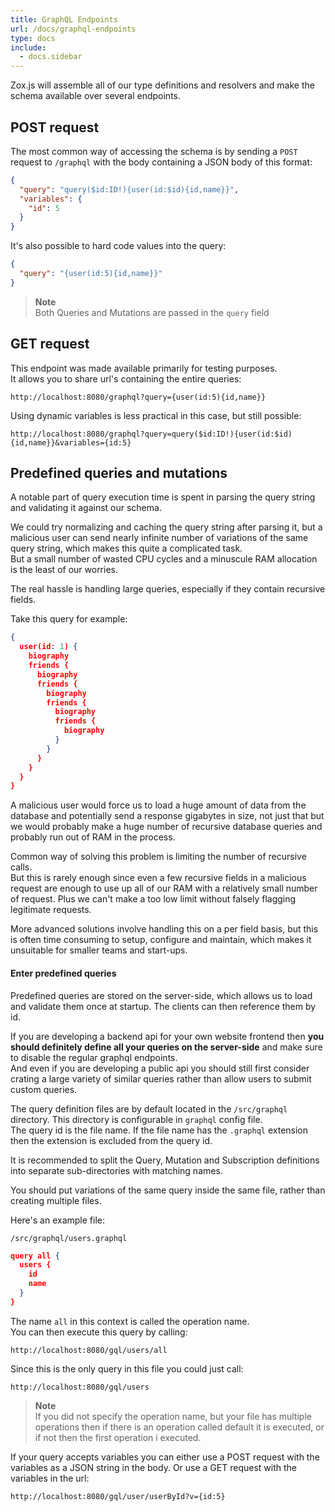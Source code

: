 ```yaml
---
title: GraphQL Endpoints
url: /docs/graphql-endpoints
type: docs
include:
  - docs.sidebar
---
```


Zox.js will assemble all of our type definitions and resolvers
and make the schema available over several endpoints.

## POST request

The most common way of accessing the schema
is by sending a `POST` request to `/graphql`
with the body containing a JSON body of this format:

```json
{
  "query": "query($id:ID!){user(id:$id){id,name}}",
  "variables": {
    "id": 5
  }
}
```

It's also possible to hard code values into the query:

```json
{
  "query": "{user(id:5){id,name}}"
}
```

> **Note**  
Both Queries and Mutations are passed in the `query` field

## GET request

This endpoint was made available primarily for testing purposes.  
It allows you to share url's containing the entire queries:

```http
http://localhost:8080/graphql?query={user(id:5){id,name}}
```

Using dynamic variables is less practical in this case, but still possible:

```http
http://localhost:8080/graphql?query=query($id:ID!){user(id:$id){id,name}}&variables={id:5}
```

## Predefined queries and mutations

A notable part of query execution time is spent in
parsing the query string and validating it against our schema.

We could try normalizing and caching the query string after parsing it,
but a malicious user can send nearly infinite number of
variations of the same query string,
which makes this quite a complicated task.  
But a small number of wasted CPU cycles and a minuscule RAM allocation
is the least of our worries.

The real hassle is handling large queries, especially if they contain recursive fields.

Take this query for example:

```json
{
  user(id: 1) {
    biography
    friends {
      biography
      friends {
        biography
        friends {
          biography
          friends {
            biography
          }
        }
      }
    }
  }
}
```

A malicious user would force us to load a huge amount of data from the database
and potentially send a response gigabytes in size,
not just that but we would probably make a huge number of
recursive database queries and probably run out of RAM in the process.

Common way of solving this problem is limiting the number of recursive calls.  
But this is rarely enough since even a few recursive fields
in a malicious request are enough to use up all of our RAM
with a relatively small number of request.
Plus we can't make a too low limit without falsely flagging legitimate requests.

More advanced solutions involve handling this on a per field basis,
but this is often time consuming to setup, configure and maintain,
which makes it unsuitable for smaller teams and start-ups.

#### Enter predefined queries

Predefined queries are stored on the server-side,
which allows us to load and validate them once at startup.
The clients can then reference them by id.

If you are developing a backend api for your own website frontend
then **you should definitely define all your queries on the server-side**
and make sure to disable the regular graphql endpoints.  
And even if you are developing a public api
you should still first consider crating a large variety of similar queries
rather than allow users to submit custom queries.

The query definition files are by default located in the `/src/graphql` directory.
This directory is configurable in `graphql` config file.  
The query id is the file name.
If the file name has the `.graphql` extension
then the extension is excluded from the query id.

It is recommended to split the Query, Mutation and Subscription definitions
into separate sub-directories with matching names.

You should put variations of the same query inside the same file,
rather than creating multiple files.

Here's an example file:

`/src/graphql/users.graphql`

```json
query all {
  users {
    id
    name
  }
}
```

The name `all` in this context is called the operation name.  
You can then execute this query by calling:

```http
http://localhost:8080/gql/users/all
```

Since this is the only query in this file you could just call:

```http
http://localhost:8080/gql/users
```

> **Note**  
If you did not specify the operation name, but your file has multiple operations
then if there is an operation called default it is executed,
or if not then the first operation i executed.

If your query accepts variables you can either use a POST request
with the variables as a JSON string in the body.
Or use a GET request with the variables in the url:

```http
http://localhost:8080/gql/user/userById?v={id:5}
```
